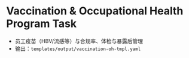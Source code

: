 # Vaccination & Occupational Health Program Task

- 员工疫苗（HBV/流感等）与合规率、体检与暴露后管理
- 输出：`templates/output/vaccination-oh-tmpl.yaml`
